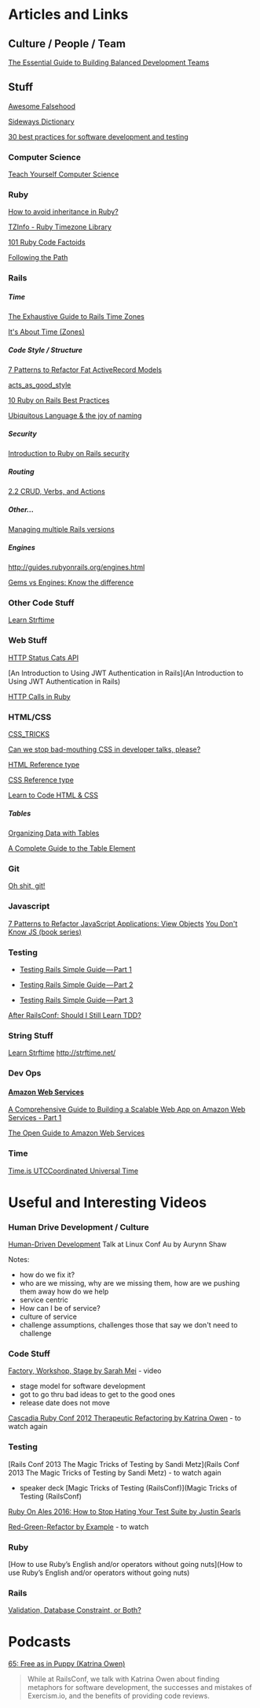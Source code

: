 # Articles and Links

## Culture / People / Team

[The Essential Guide to Building Balanced Development Teams](https://medium.com/javascript-scene/the-essential-guide-to-building-balanced-development-teams-b051a62acc80)




## Stuff


[Awesome Falsehood](https://github.com/kdeldycke/awesome-falsehood)

[Sideways Dictionary](https://sidewaysdictionary.com/#/term/api)

[30 best practices for software development and testing](https://opensource.com/article/17/5/30-best-practices-software-development-and-testing)

### Computer Science

[Teach Yourself Computer Science](https://teachyourselfcs.com/?__s=3y8eajxoa2yag3smywqg)

### Ruby

[How to avoid inheritance in Ruby?](http://mjk.space/how-to-avoid-inheritance-in-ruby/)

[TZInfo - Ruby Timezone Library](https://github.com/tzinfo/tzinfo)

[101 Ruby Code Factoids](https://6ftdan.com/allyourdev/2016/01/13/101-ruby-code-factoids)

[Following the Path](https://robots.thoughtbot.com/following-the-path)

### Rails

##### Time

[The Exhaustive Guide to Rails Time Zones](http://danilenko.org/2012/7/6/rails_timezones/)

[It's About Time (Zones)](https://robots.thoughtbot.com/its-about-time-zones)

##### Code Style / Structure

[7 Patterns to Refactor Fat ActiveRecord Models](http://blog.codeclimate.com/blog/2012/10/17/7-ways-to-decompose-fat-activerecord-models/)

[acts_as_good_style](http://rubyglasses.blogspot.co.nz/2007/08/actsasgoodstyle.html?m=1)

[10 Ruby on Rails Best Practices](https://www.sitepoint.com/10-ruby-on-rails-best-practices-3/)

[Ubiquitous Language & the joy of naming](http://blog.carbonfive.com/2016/10/04/ubiquitous-language-the-joy-of-naming/)



##### Security

[Introduction to Ruby on Rails security](https://www.youtube.com/watch?v=Hez1QYc9yo8)

##### Routing
[2.2 CRUD, Verbs, and Actions](http://guides.rubyonrails.org/routing.html#crud-verbs-and-actions)

##### Other...
[Managing multiple Rails versions](https://relativkreativ.at/articles/managing-multiple-rails-versions)


##### Engines

http://guides.rubyonrails.org/engines.html

[Gems vs Engines: Know the difference](https://samurails.com/ruby/gems-vs-engines-know-the-difference/)

### Other Code Stuff
[Learn Strftime](http://learnstrftime.com/)

### Web Stuff
[HTTP Status Cats API](https://http.cat/)

[An Introduction to Using JWT Authentication in Rails](An Introduction to Using JWT Authentication in Rails)

[HTTP Calls in Ruby](https://blog.codeship.com/http-calls-ruby/?utm_source=rubyweekly&utm_medium=email)


### HTML/CSS

[CSS_TRICKS](https://css-tricks.com/)

[Can we stop bad-mouthing CSS in developer talks, please?](https://www.christianheilmann.com/2016/10/05/can-we-stop-bad-mouthing-css-in-developer-talks-please/)

[HTML Reference type](http://htmlreference.io/)

[CSS Reference type](http://cssreference.io/)


[Learn to Code HTML & CSS](http://learn.shayhowe.com/html-css/)


##### Tables
[Organizing Data with Tables](http://learn.shayhowe.com/html-css/organizing-data-with-tables/)

[A Complete Guide to the Table Element](https://css-tricks.com/complete-guide-table-element/#article-header-id-5)

### Git
[Oh shit, git!](http://ohshitgit.com/)

### Javascript
[7 Patterns to Refactor JavaScript Applications: View Objects](http://crushlovely.com/journal/7-patterns-to-refactor-javascript-applications-view-objects/)
[You Don't Know JS (book series)](https://github.com/getify/You-Dont-Know-JS)


### Testing

- [Testing Rails Simple Guide — Part 1](https://designcode.commandrun.com/testing-rails-simple-guide-part-1-33d3d80a83f)

- [Testing Rails Simple Guide — Part 2](https://designcode.commandrun.com/testing-rails-simple-guide-part-2-17d629645187)

- [Testing Rails Simple Guide — Part 3](https://designcode.commandrun.com/testing-rails-simple-guide-part-3-9ed5355f6aea)

[After RailsConf: Should I Still Learn TDD?](http://www.justinweiss.com/articles/post-railsconf-should-i-still-learn-tdd/)


### String Stuff
[Learn Strftime](http://learnstrftime.com/)
http://strftime.net/


### Dev Ops

#### [Amazon Web Services](https://aws.amazon.com/)
[A Comprehensive Guide to Building a Scalable Web App on Amazon Web Services - Part 1](https://www.airpair.com/aws/posts/building-a-scalable-web-app-on-amazon-web-services-p1)

[The Open Guide to Amazon Web Services](https://github.com/open-guides/og-aws)

### Time
[Time.is UTCCoordinated Universal Time](https://time.is/UTC)


# Useful and Interesting Videos


### Human Drive Development / Culture
[Human-Driven Development](https://www.youtube.com/watch?v=qcBol_s410k)
Talk at Linux Conf Au by Aurynn Shaw

Notes:
- how do we fix it?
- who are we missing, why are we missing them, how are we pushing them away
how do we help
- service centric
- How can I be of service?
- culture of service
- challenge assumptions, challenges those that say we don't need to challenge



### Code Stuff

[Factory, Workshop, Stage by Sarah Mei](https://vimeo.com/146923862) - video
- stage model for software development
- got to go thru bad ideas to get to the good ones
- release date does not move

[Cascadia Ruby Conf 2012 Therapeutic Refactoring by Katrina Owen](https://www.youtube.com/watch?v=J4dlF0kcThQ) - to watch again


### Testing

[Rails Conf 2013 The Magic Tricks of Testing by Sandi Metz](Rails Conf 2013 The Magic Tricks of Testing by Sandi Metz) - to watch again
- speaker deck [Magic Tricks of Testing (RailsConf)](Magic Tricks of Testing (RailsConf)

[Ruby On Ales 2016: How to Stop Hating Your Test Suite by Justin Searls](https://www.youtube.com/watch?v=MIJ2Grv2Bts)

[Red-Green-Refactor by Example](https://thoughtbot.com/upcase/videos/red-green-refactor-by-example) - to watch

### Ruby
[How to use Ruby’s English and/or operators without going nuts](How to use Ruby’s English and/or operators without going nuts)


### Rails
[Validation, Database Constraint, or Both?](https://robots.thoughtbot.com/validation-database-constraint-or-both)

# Podcasts
[65: Free as in Puppy (Katrina Owen)](http://bikeshed.fm/65)
> While at RailsConf, we talk with Katrina Owen about finding metaphors for software development, the successes and mistakes of Exercism.io, and the benefits of providing code reviews.
